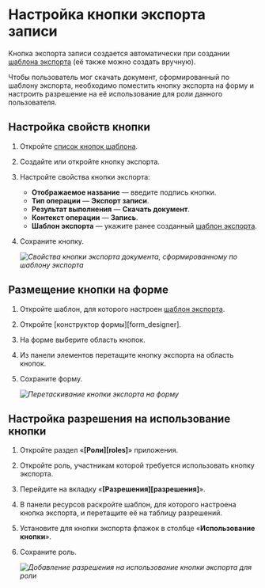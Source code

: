 # Настройка кнопки экспорта записи

Кнопка экспорта записи создается автоматически при создании [шаблона экспорта](export_template_configure.md) (её также можно создать вручную).

Чтобы пользователь мог скачать документ, сформированный по шаблону экспорта, необходимо поместить кнопку экспорта на форму и настроить разрешение на её использование для роли данного пользователя.

## Настройка свойств кнопки

1. Откройте [список кнопок шаблона](button_list_view.md).
2. Создайте или откройте кнопку экспорта.
3. Настройте свойства кнопки экспорта:

    - **Отображаемое название** — введите подпись кнопки.
    - **Тип операции** — **Экспорт записи**.
    - **Результат выполнения** — **Скачать документ**.
    - **Контекст операции** — **Запись**.
    - **Шаблон экспорта** — укажите ранее созданный [шаблон экспорта](export_template_configure.md).

4. Сохраните кнопку.

    *![Свойства кнопки экспорта документа, сформированному по шаблону экспорта](export_template_button_properties.png)*

## Размещение кнопки на форме

1. Откройте шаблон, для которого настроен [шаблон экспорта](export_template_configure.md).
2. Откройте [конструктор формы][form_designer].
3. На форме выберите область кнопок.
4. Из панели элементов перетащите кнопку экспорта на область кнопок.
5. Сохраните форму.

    *![Перетаскивание кнопки экспорта на форму](export_template_button_form_placement.png)*

## Настройка разрешения на использование кнопки

1. Откройте раздел «**[Роли][roles]**» приложения.
2. Откройте роль, участникам которой требуется использовать кнопку экспорта.
3. Перейдите на вкладку «**[Разрешения][разрешения]**».
4. В панели ресурсов раскройте шаблон, для которого настроена кнопка экспорта, и перетащите её на таблицу разрешений.
5. Установите для кнопки экспорта флажок в столбце «**Использование кнопки**».
6. Сохраните роль.

    *![Добавление разрешения на использование кнопки экспорта для роли](export_template_button_configure_permission.png)*
